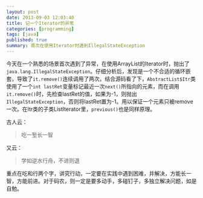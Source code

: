 ```yaml
---
layout: post
date: 2013-09-03 12:03:40
title: 记一个Iterator的异常
categories: [programming]
tags: [java]
published: true
summary: 首次在使用Iterator时遇到IllegalStateException
---
```


今天在一个熟悉的场景首次遇到了异常，在使用ArrayList的Iterator时，抛出了`java.lang.IllegalStateException`。仔细分析后，发现是一个不合适的循环嵌套，导致了`it.remove()`连续调用了两次。结合源码看了下，`AbstractList$Itr`类使用了一个`int lastRet`变量标记最近一次`next()`所指向的元素，而在调用`it.remove()`时，先检查lastRet的值，如果为-1，则抛出`IllegalStateException`，否则将lastRet置为-1。用以保证一个元素只被remove一次。在Itr类的子类ListIterator里，`previous()`也是同样原理。

古人云：

> 吃一堑长一智

又云：

> 学如逆水行舟，不进则退

重点在吃和行两个字，讲究行动，一定要在实践中遇到困难，并解决，方能长一智，方能前进。对于码农，则一定是要多动手，多碰钉子，多独立解决问题，如是自勉。
